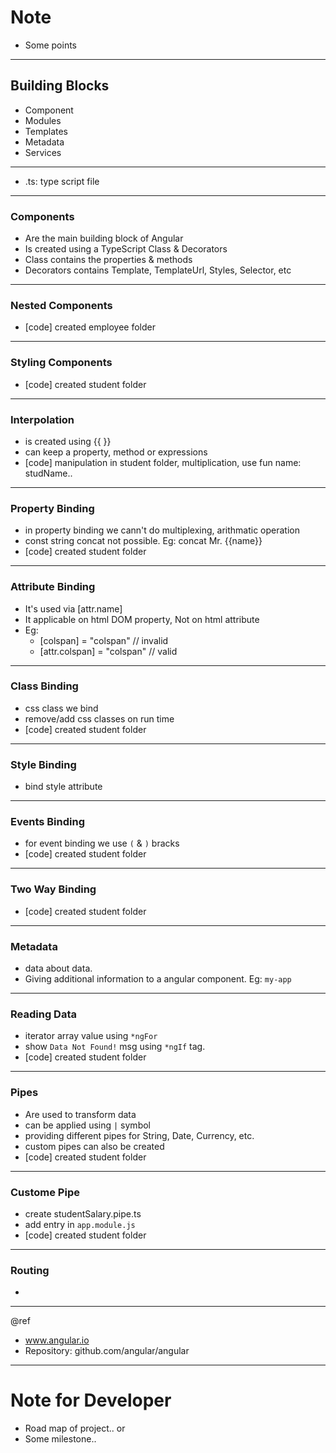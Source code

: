# Note

- Some points

---
## Building Blocks
- Component
- Modules
- Templates
- Metadata
- Services

---
- .ts: type script file

---
### Components
- Are the main building block of Angular
- Is created using a TypeScript Class & Decorators
- Class contains the properties & methods
- Decorators contains Template, TemplateUrl, Styles, Selector, etc


---
### Nested Components
- [code] created employee folder

---
### Styling Components
- [code] created student folder

---
### Interpolation
- is created using {{ }}
- can keep a property, method or expressions
- [code] manipulation in student folder, multiplication, use fun name: studName..

---
### Property Binding
- in property binding we cann't do multiplexing, arithmatic operation
- const string concat not possible. Eg: concat Mr. {{name}}
- [code] created student folder

---
### Attribute Binding
- It's used via [attr.name]
- It applicable on html DOM property, Not on html attribute
- Eg: 
	- [colspan] = "colspan" // invalid
	- [attr.colspan] = "colspan" // valid

---
### Class Binding
- css class we bind
- remove/add css classes on run time
- [code] created student folder

---
### Style Binding
- bind style attribute

---
### Events Binding
- for event binding we use `(` & `)` bracks
- [code] created student folder

---
### Two Way Binding
- [code] created student folder

---
### Metadata
- data about data.
- Giving additional information to a angular component. Eg: `my-app`

---
### Reading Data
- iterator array value using `*ngFor`
- show `Data Not Found!` msg using `*ngIf` tag.
- [code] created student folder

---
### Pipes
- Are used to transform data
- can be applied using `|` symbol
- providing different pipes for String, Date, Currency, etc.
- custom pipes can also be created
- [code] created student folder

---
### Custome Pipe
- create studentSalary.pipe.ts
- add entry in `app.module.js`
- [code] created student folder

---
### Routing
- 


---
@ref
- www.angular.io
- Repository: github.com/angular/angular

---
# Note for Developer

- Road map of project.. or
- Some milestone..
